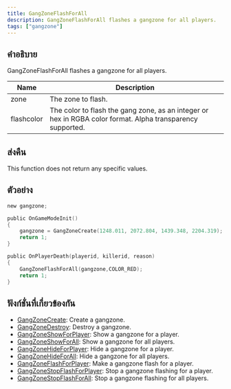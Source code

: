 ```yaml
---
title: GangZoneFlashForAll
description: GangZoneFlashForAll flashes a gangzone for all players.
tags: ["gangzone"]
---
```


## คำอธิบาย

GangZoneFlashForAll flashes a gangzone for all players.

| Name       | Description                                                                                                |
| ---------- | ---------------------------------------------------------------------------------------------------------- |
| zone       | The zone to flash.                                                                                         |
| flashcolor | The color to flash the gang zone, as an integer or hex in RGBA color format. Alpha transparency supported. |

## ส่งคืน

This function does not return any specific values.

## ตัวอย่าง

```c
new gangzone;

public OnGameModeInit()
{
    gangzone = GangZoneCreate(1248.011, 2072.804, 1439.348, 2204.319);
    return 1;
}

public OnPlayerDeath(playerid, killerid, reason)
{
    GangZoneFlashForAll(gangzone,COLOR_RED);
    return 1;
}
```

## ฟังก์ชั่นที่เกี่ยวข้องกัน

- [GangZoneCreate](../functions/GangZoneCreate): Create a gangzone.
- [GangZoneDestroy](../functions/GangZoneDestroy): Destroy a gangzone.
- [GangZoneShowForPlayer](../functions/GangZoneShowForPlayer): Show a gangzone for a player.
- [GangZoneShowForAll](../functions/GangZoneShowForAll): Show a gangzone for all players.
- [GangZoneHideForPlayer](../functions/GangZoneHideForPlayer): Hide a gangzone for a player.
- [GangZoneHideForAll](../functions/GangZoneHideForAll): Hide a gangzone for all players.
- [GangZoneFlashForPlayer](../functions/GangZoneFlashForPlayer): Make a gangzone flash for a player.
- [GangZoneStopFlashForPlayer](../functions/GangZoneStopFlashForPlayer): Stop a gangzone flashing for a player.
- [GangZoneStopFlashForAll](../functions/GangZoneStopFlashForAll): Stop a gangzone flashing for all players.
